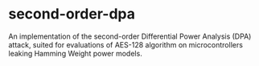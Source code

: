 second-order-dpa
================

An implementation of the second-order Differential Power Analysis (DPA) attack, suited for evaluations of AES-128 algorithm on microcontrollers leaking Hamming Weight power models.
